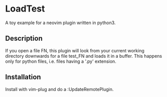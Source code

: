 # LoadTest
A toy example for a neovim plugin written in python3.

## Description
If you open a file FN, this plugin will look from your current working directory downwards for a file test_FN and loads it in a buffer.
This happens only for python files, i.e. files having a '.py' extension.

## Installation
Install with vim-plug and do a :UpdateRemotePlugin.

